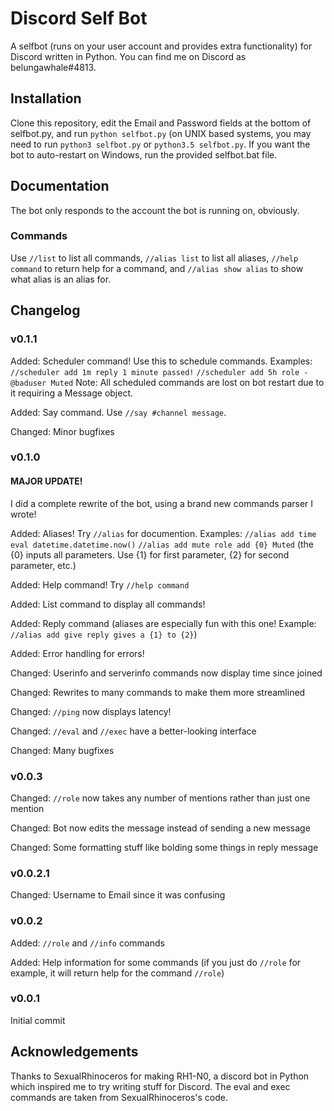 # Discord Self Bot
A selfbot (runs on your user account and provides extra functionality) for Discord written in Python.
You can find me on Discord as belungawhale#4813.

## Installation
Clone this repository, edit the Email and Password fields at the bottom of selfbot.py, and run `python selfbot.py` (on UNIX based systems, you may need to run `python3 selfbot.py` or `python3.5 selfbot.py`. If you want the bot to auto-restart on Windows, run the provided selfbot.bat file.

## Documentation
The bot only responds to the account the bot is running on, obviously.
### Commands
Use `//list` to list all commands, `//alias list` to list all aliases, `//help command` to return help for a command, and `//alias show alias` to show what alias is an alias for.

## Changelog
### v0.1.1
Added: Scheduler command! Use this to schedule commands. Examples: `//scheduler add 1m reply 1 minute passed!` `//scheduler add 5h role - @baduser Muted` Note: All scheduled commands are lost on bot restart due to it requiring a Message object.

Added: Say command. Use `//say #channel message`.

Changed: Minor bugfixes

### v0.1.0
#### MAJOR UPDATE!
I did a complete rewrite of the bot, using a brand new commands parser I wrote!

Added: Aliases! Try `//alias` for documention. Examples: `//alias add time eval datetime.datetime.now()` `//alias add mute role add {0} Muted` (the {0} inputs all parameters. Use {1} for first parameter, {2} for second parameter, etc.)

Added: Help command! Try `//help command`

Added: List command to display all commands!

Added: Reply command (aliases are especially fun with this one! Example: `//alias add give reply gives a {1} to {2}`)

Added: Error handling for errors!

Changed: Userinfo and serverinfo commands now display time since joined

Changed: Rewrites to many commands to make them more streamlined

Changed: `//ping` now displays latency!

Changed: `//eval` and `//exec` have a better-looking interface

Changed: Many bugfixes

### v0.0.3
Changed: `//role` now takes any number of mentions rather than just one mention

Changed: Bot now edits the message instead of sending a new message

Changed: Some formatting stuff like bolding some things in reply message

### v0.0.2.1
Changed: Username to Email since it was confusing

### v0.0.2
Added: `//role` and `//info` commands

Added: Help information for some commands (if you just do `//role` for example, it will return help for the command `//role`)

### v0.0.1
Initial commit

## Acknowledgements
Thanks to SexualRhinoceros for making RH1-N0, a discord bot in Python which inspired me to try writing stuff for Discord. The eval and exec commands are taken from SexualRhinoceros's code.